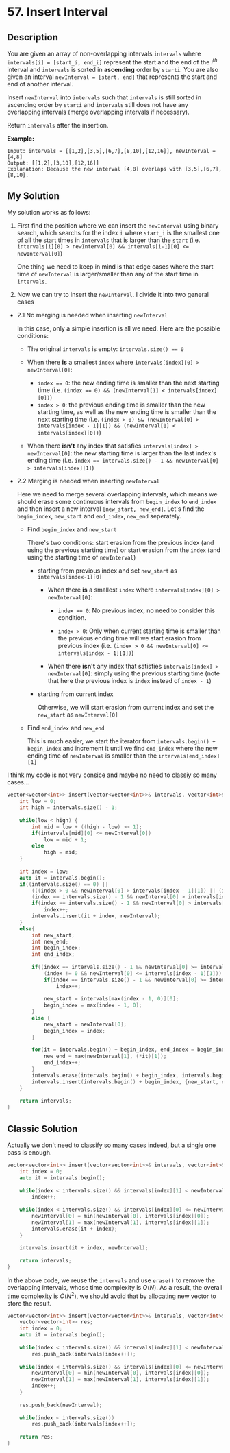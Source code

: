 # 57. Insert Interval

## Description
You are given an array of non-overlapping intervals `intervals` where `intervals[i] = [start_i, end_i]` represent the start and the end of the $i^{th}$ interval and `intervals` is sorted in **ascending** order by `starti`. You are also given an interval `newInterval = [start, end]` that represents the start and end of another interval.

Insert `newInterval` into `intervals` such that `intervals` is still sorted in ascending order by `starti` and `intervals` still does not have any overlapping intervals (merge overlapping intervals if necessary).

Return `intervals` after the insertion.

**Example:**
```
Input: intervals = [[1,2],[3,5],[6,7],[8,10],[12,16]], newInterval = [4,8]
Output: [[1,2],[3,10],[12,16]]
Explanation: Because the new interval [4,8] overlaps with [3,5],[6,7],[8,10].
```
## My Solution
My solution works as follows:

1. First find the position where we can insert the `newInterval` using binary search, which searchs for the index `i` where `start_i` is the smallest one of all the start times in `intervals` that is larger than the `start` (i.e. `intervals[i][0] > newInterval[0] && intervals[i-1][0] <= newInterval[0]`)

    One thing we need to keep in mind is that edge cases where the start time of `newInterval` is larger/smaller than any of the start time in `intervals`.

2. Now we can try to insert the `newInterval`. I divide it into two general cases

- 2.1 No merging is needed when inserting `newInterval`
    
    In this case, only a simple insertion is all we need. Here are the possible conditions:

    - The original `intervals` is empty: `intervals.size() == 0`
    - When there **is** a smallest `index` where `intervals[index][0] > newInterval[0]`:
        
        - `index == 0`: the new ending time is smaller than the next starting time (i.e. `(index == 0) && (newInterval[1] < intervals[index][0])`) 
        - `index > 0`: the previous ending time is smaller than the new starting time, as well as the new ending time is smaller than the next starting time (i.e. `(index > 0) && (newInterval[0] > intervals[index - 1][1]) && (newInterval[1] < intervals[index][0])`)

    - When there **isn't** any index that satisfies `intervals[index] > newInterval[0]`: the new starting time is larger than the last index's ending time (i.e. `index == intervals.size() - 1 && newInterval[0] > intervals[index][1]`)
- 2.2 Merging is needed when inserting `newInterval`

    Here we need to merge several overlapping intervals, which means we should erase some continuous intervals from `begin_index` to `end_index` and then insert a new interval `[new_start, new_end]`. Let's find the `begin_index`, `new_start` and `end_index`, `new_end` seperately.
    
    - Find `begin_index` and `new_start`
        
        There's two conditions: start erasion from the previous index (and using the previous starting time) or start erasion from the `index` (and using the starting time of `newInterval`)

        - starting from previous index and set `new_start` as `intervals[index-1][0]`
            
            - When there **is** a smallest `index` where `intervals[index][0] > newInterval[0]`:

                - `index == 0`: No previous index, no need to consider this condition.

                - `index > 0`: Only when current starting time is smaller than the previous ending time will we start erasion from previous index (i.e. `(index > 0 && newInterval[0] <= intervals[index - 1][1])`)

            - When there **isn't** any index that satisfies `intervals[index] > newInterval[0]`: simply using the previous starting time (note that here the previous index is `index` instead of `index - 1`)

        -  starting from current index
        
            Otherwise, we will start erasion from current index and set the `new_start` as `newInterval[0]`
        
    - Find `end_index` and `new_end`

        This is much easier, we start the iterator from `intervals.begin() + begin_index` and increment it until we find `end_index` where the new ending time of `newInterval` is smaller than the `intervals[end_index][1]`

I think my code is not very consice and maybe no need to classiy so many cases...
```C++
vector<vector<int>> insert(vector<vector<int>>& intervals, vector<int>& newInterval) {
    int low = 0;
    int high = intervals.size() - 1;
    
    while(low < high) {
        int mid = low + ((high - low) >> 1);
        if(intervals[mid][0] <= newInterval[0])
            low = mid + 1;
        else
            high = mid;
    }
    
    int index = low;
    auto it = intervals.begin();
    if((intervals.size() == 0) || 
        (((index > 0 && newInterval[0] > intervals[index - 1][1]) || (index == 0)) && newInterval[1] < intervals[index][0]) ||
        (index == intervals.size() - 1 && newInterval[0] > intervals[index][1])) {
        if(index == intervals.size() - 1 && newInterval[0] > intervals[index][1])
            index++;
        intervals.insert(it + index, newInterval);
    }
    else{
        int new_start;
        int new_end;
        int begin_index;
        int end_index;
        
        if((index == intervals.size() - 1 && newInterval[0] >= intervals[index][0]) ||
            (index != 0 && newInterval[0] <= intervals[index - 1][1])) {
            if(index == intervals.size() - 1 && newInterval[0] >= intervals[index][0])
                index++;
            
            new_start = intervals[max(index - 1, 0)][0];
            begin_index = max(index - 1, 0);
        }
        else {
            new_start = newInterval[0];
            begin_index = index;
        }
        
        for(it = intervals.begin() + begin_index, end_index = begin_index; it != intervals.end() && newInterval[1] >= (*it)[0]; it++) {
            new_end = max(newInterval[1], (*it)[1]);
            end_index++;
        }
        intervals.erase(intervals.begin() + begin_index, intervals.begin() + end_index);
        intervals.insert(intervals.begin() + begin_index, {new_start, new_end});
    }
    
    return intervals;
}
```

## Classic Solution
Actually we don't need to classify so many cases indeed, but a single one pass is enough.

```C++
vector<vector<int>> insert(vector<vector<int>>& intervals, vector<int>& newInterval) {
    int index = 0;
    auto it = intervals.begin();
    
    while(index < intervals.size() && intervals[index][1] < newInterval[0])
        index++;
    
    while(index < intervals.size() && intervals[index][0] <= newInterval[1]) {
        newInterval[0] = min(newInterval[0], intervals[index][0]);
        newInterval[1] = max(newInterval[1], intervals[index][1]);
        intervals.erase(it + index);
    }
    
    intervals.insert(it + index, newInterval);
    
    return intervals;            
}
```

In the above code, we reuse the `intervals` and use `erase()` to remove the overlapping intervals, whose time complexity is $O(N)$. As a result, the overall time complexity is $O(N^2)$, we should avoid that by allocating new vector to store the result.

```c++
vector<vector<int>> insert(vector<vector<int>>& intervals, vector<int>& newInterval) {
    vector<vector<int>> res;
    int index = 0;
    auto it = intervals.begin();
    
    while(index < intervals.size() && intervals[index][1] < newInterval[0])
        res.push_back(intervals[index++]);
        
    while(index < intervals.size() && intervals[index][0] <= newInterval[1]) {
        newInterval[0] = min(newInterval[0], intervals[index][0]);
        newInterval[1] = max(newInterval[1], intervals[index][1]);
        index++;
    }
    
    res.push_back(newInterval);
    
    while(index < intervals.size())
        res.push_back(intervals[index++]);
    
    return res;            
}
```